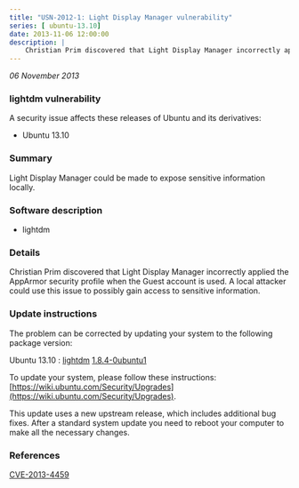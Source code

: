 ```yaml
---
title: "USN-2012-1: Light Display Manager vulnerability"
series: [ ubuntu-13.10]
date: 2013-11-06 12:00:00
description: |
    Christian Prim discovered that Light Display Manager incorrectly applied the AppArmor security profile when the Guest account is used. A local attacker could use this issue to possibly gain access to sensitive information. 
--- 
```

 
 

*06 November 2013*

### lightdm vulnerability

A security issue affects these releases of Ubuntu and its derivatives:

* Ubuntu 13.10

### Summary

Light Display Manager could be made to expose sensitive information locally.

### Software description

* lightdm 

### Details

Christian Prim discovered that Light Display Manager incorrectly applied the AppArmor security profile when the Guest account is used. A local attacker could use this issue to possibly gain access to sensitive information. 

### Update instructions

The problem can be corrected by updating your system to the following package version:

Ubuntu 13.10
 : [lightdm](https://launchpad.net/ubuntu/+source/lightdm) <span> [1.8.4-0ubuntu1](https://launchpad.net/ubuntu/+source/lightdm/1.8.4-0ubuntu1) </span> 

To update your system, please follow these instructions: [https://wiki.ubuntu.com/Security/Upgrades](https://wiki.ubuntu.com/Security/Upgrades).

This update uses a new upstream release, which includes additional bug fixes. After a standard system update you need to reboot your computer to make all the necessary changes. 

### References

 
 [CVE-2013-4459](http://people.ubuntu.com/~ubuntu-security/cve/CVE-2013-4459)
 

